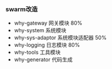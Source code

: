 ### swarm改造

- why-gateway 网关模块 80%
- why-system 系统模块 
- why-sys-adaptor 系统模块适配器 50%
- why-logging 日志模块 80%
- why-tools 工具模块 
- why-generator 代码生成
